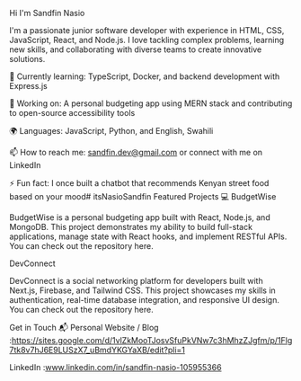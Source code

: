 Hi I'm Sandfin Nasio

I'm a passionate junior software developer with experience in HTML, CSS, JavaScript, React, and Node.js. I love tackling complex problems, learning new skills, and collaborating with diverse teams to create innovative solutions.

🌱 Currently learning: TypeScript, Docker, and backend development with Express.js

🔭 Working on: A personal budgeting app using MERN stack and contributing to open-source accessibility tools

🌍 Languages: JavaScript, Python, and English, Swahili

📫 How to reach me: sandfin.dev@gmail.com or connect with me on LinkedIn

⚡ Fun fact: I once built a chatbot that recommends Kenyan street food based on your mood# itsNasioSandfin
Featured Projects 💻
BudgetWise

BudgetWise is a personal budgeting app built with React, Node.js, and MongoDB. This project demonstrates my ability to build full-stack applications, manage state with React hooks, and implement RESTful APIs. You can check out the repository here.

DevConnect

DevConnect is a social networking platform for developers built with Next.js, Firebase, and Tailwind CSS. This project showcases my skills in authentication, real-time database integration, and responsive UI design. You can check out the repository here.

Get in Touch 📬
Personal Website / Blog :https://sites.google.com/d/1vlZkMooTJosvSfuPkVNw7c3hMhzZJgfm/p/1Flg7tk8v7hJ6E9LUSzX7_uBmdYKGYaXB/edit?pli=1

LinkedIn :www.linkedin.com/in/sandfin-nasio-105955366
